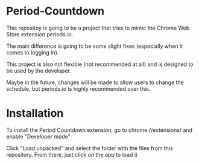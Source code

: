 # Period-Countdown
This repositoy is going to be a project that tries to mimic the Chrome Web Store extension periods.io.

The main difference is going to be some slight fixes (especially when it comes to logging in).

This project is also not flexible (not recommended at all) and is designed to be used by the developer.

Maybe in the future, changes will be made to allow users to change the schedule, but periods.io is highly recommended over this.


# Installation
To install the Period Countdown extension, go to chrome://extensions/ and enable "Developer mode"

Click "Load unpacked" and select the folder with the files from this repository. From there, just click on the app to load it
